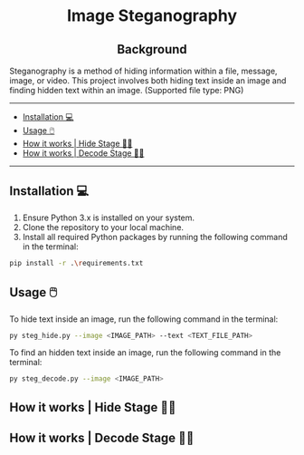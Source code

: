 <h1 align="center">Image Steganography</h1>
<h2 align="center">Background</h2>

Steganography is a method of hiding information within a file, message, image, or video. This project involves both hiding text inside an image and finding hidden text within an image. (Supported file type: PNG)

---

- [Installation 💻](#installation-)
- [Usage 🖱️](#usage-️)
- [How it works | Hide Stage 👨‍💻](#how-it-works--hide-stage-)
- [How it works | Decode Stage 🕵️‍♂️](#how-it-works--decode-stage-)

---

## Installation 💻

1. Ensure Python 3.x is installed on your system.
2. Clone the repository to your local machine.
3. Install all required Python packages by running the following command in the terminal:

```bash
pip install -r .\requirements.txt
```


## Usage 🖱️

To hide text inside an image, run the following command in the terminal:

```bash
py steg_hide.py --image <IMAGE_PATH> --text <TEXT_FILE_PATH>
```

To find an hidden text inside an image, run the following command in the terminal:

```bash
py steg_decode.py --image <IMAGE_PATH>
```


## How it works | Hide Stage 👨‍💻


## How it works | Decode Stage 🕵️‍♂️


